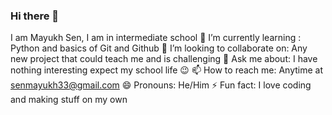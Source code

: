 ### Hi there 👋
I am Mayukh Sen, I am in intermediate school
🌱 I’m currently learning : Python and basics of Git and Github
👯 I’m looking to collaborate on: Any new project that could teach me and is challenging
💬 Ask me about: I have nothing interesting expect my school life 😉
📫 How to reach me: Anytime at senmayukh33@gmail.com
😄 Pronouns: He/Him
⚡ Fun fact: I love coding and making stuff on my own
<!--
**243senmayukh/243senmayukh** is a ✨ _special_ ✨ repository because its `README.md` (this file) appears on your GitHub profile.

Here are some ideas to get you started:

- 🔭 I’m currently working on ...
- 🌱 I’m currently learning ...
- 👯 I’m looking to collaborate on ...
- 🤔 I’m looking for help with ...
- 💬 Ask me about ...
- 📫 How to reach me: ...
- 😄 Pronouns: ...
- ⚡ Fun fact: ...
-->
